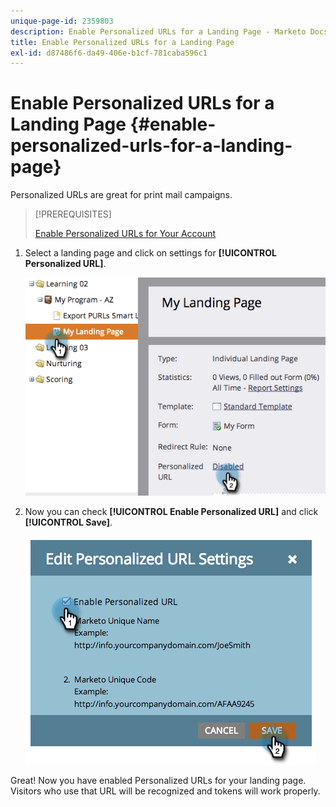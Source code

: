 ```yaml
---
unique-page-id: 2359803
description: Enable Personalized URLs for a Landing Page - Marketo Docs - Product Documentation
title: Enable Personalized URLs for a Landing Page
exl-id: d87486f6-da49-406e-b1cf-781caba596c1
---
```

# Enable Personalized URLs for a Landing Page {#enable-personalized-urls-for-a-landing-page}

Personalized URLs are great for print mail campaigns.

>[!PREREQUISITES]
>
>[Enable Personalized URLs for Your Account](/help/marketo/product-docs/demand-generation/landing-pages/personalizing-landing-pages/enable-personalized-urls-for-your-account.md)

1. Select a landing page and click on settings for **[!UICONTROL Personalized URL]**.

   ![](assets/image2014-9-18-13-3a24-3a3.png)

1. Now you can check **[!UICONTROL Enable Personalized URL]** and click **[!UICONTROL Save]**.

   ![](assets/image2014-9-18-13-3a23-3a53.png)

Great! Now you have enabled Personalized URLs for your landing page. Visitors who use that URL will be recognized and tokens will work properly.
